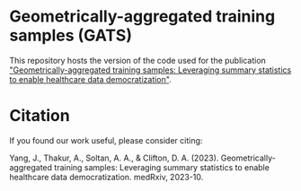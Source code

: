 # Geometrically-aggregated training samples (GATS)

This repository hosts the version of the code used for the publication ["Geometrically-aggregated training samples: Leveraging summary statistics to enable healthcare data democratization"](https://www.medrxiv.org/content/10.1101/2023.10.24.23297460v1). 

# Citation

If you found our work useful, please consider citing:

Yang, J., Thakur, A., Soltan, A. A., & Clifton, D. A. (2023). Geometrically-aggregated training samples: Leveraging summary statistics to enable healthcare data democratization. medRxiv, 2023-10.
